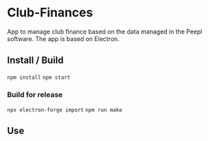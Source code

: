 # Club-Finances
App to manage club finance based on the data managed in the Peepl software.
The app is based on Electron.

## Install / Build

`npm install`
`npm start`

### Build for release

`npx electron-forge import`
`npm run make`

## Use

